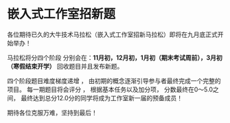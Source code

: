 # 嵌入式工作室招新题
各位期待已久的大牛技术马拉松（嵌入式工作室招新马拉松）即将在九月底正式开始举办！

马拉松将分四个阶段 分别会在：**11月初，12月初，1月初（期末考试周前），3月初（寒假结束开学）** 回收题目并且发布新题。

四个阶段题目难度梯度递增 ，
由初期的概念逐渐引导参与者最终完成一个完整的项目。
每一期题目将会评分 ，
根据基本任务以及加分项，
分数最终在0～5.0之间，
最终达到总分12.0分的同学将成为工作室新一届的预备成员！

期待各位克服万难，坚持到最后！
